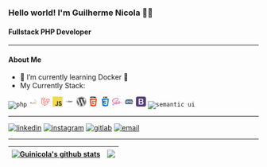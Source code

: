 ### Hello world! I'm Guilherme Nicola 🤙🏻
#### Fullstack PHP Developer

<hr>

#### About Me


* 📖 I’m currently learning Docker 🐳 
* My Currently Stack:

<code><img height="20" alt="php" src="https://raw.githubusercontent.com/jmnote/z-icons/master/svg/php.svg"></code>
<code><img height="20" alt="mysql" src="https://raw.githubusercontent.com/github/explore/80688e429a7d4ef2fca1e82350fe8e3517d3494d/topics/mysql/mysql.png"></code>
<code><img height="20" alt="laravel" src="https://raw.githubusercontent.com/github/explore/80688e429a7d4ef2fca1e82350fe8e3517d3494d/topics/laravel/laravel.png"></code>
<code><img height="20" alt="javascript" src="https://raw.githubusercontent.com/github/explore/80688e429a7d4ef2fca1e82350fe8e3517d3494d/topics/javascript/javascript.png"></code>
<code><img height="20" alt="jquery" src="https://raw.githubusercontent.com/github/explore/80688e429a7d4ef2fca1e82350fe8e3517d3494d/topics/jquery/jquery.png"></code>
<code><img height="20" alt="wordpress" src="https://raw.githubusercontent.com/github/explore/80688e429a7d4ef2fca1e82350fe8e3517d3494d/topics/wordpress/wordpress.png"></code>
<code><img height="20" alt="hmtl" src="https://raw.githubusercontent.com/github/explore/80688e429a7d4ef2fca1e82350fe8e3517d3494d/topics/html/html.png"></code>
<code><img height="20" alt="css" src="https://raw.githubusercontent.com/github/explore/80688e429a7d4ef2fca1e82350fe8e3517d3494d/topics/css/css.png"></code>
<code><img height="20" alt="sass" src="https://raw.githubusercontent.com/github/explore/80688e429a7d4ef2fca1e82350fe8e3517d3494d/topics/sass/sass.png"></code>
<code><img height="20" alt="less" src="https://raw.githubusercontent.com/github/explore/80688e429a7d4ef2fca1e82350fe8e3517d3494d/topics/less/less.png"></code>
<code><img height="20" alt="less" src="https://raw.githubusercontent.com/github/explore/80688e429a7d4ef2fca1e82350fe8e3517d3494d/topics/bootstrap/bootstrap.png"></code>
<code><img height="20" alt="semantic ui" src="https://semantic-ui.com/images/logo.png"></code>

<hr>

<a href="https://www.linkedin.com/in/gui-nicola/"><img alt='linkedin' src="https://img.shields.io/badge/LinkedIn-0077B5?style=for-the-badge&logo=linkedin&logoColor=white"/></a>
<a href="https://www.instagram.com/guinicola/"><img alt='instagram' src="https://img.shields.io/badge/Instagram-E4405F?style=for-the-badge&logo=instagram&logoColor=white"/></a>
<a href="https://gitlab.com/guilherme.nicola"><img alt='gitlab' src="https://img.shields.io/badge/GitLab-330F63?style=for-the-badge&logo=gitlab&logoColor=white"/></a>
<a href="mailto:guilherme.nicola@outlook.com"><img alt='email' src="https://img.shields.io/badge/Microsoft_Outlook-0078D4?style=for-the-badge&logo=microsoft-outlook&logoColor=white"/></a>



<hr>

| <a href="https://github.com/guinicola/github-readme-stats"><img align="center" src="https://github-readme-stats.vercel.app/api?username=guinicola&show_icons=true&include_all_commits=true&theme=dark&hide_border=true" alt="Guinicola's github stats" /></a> | <a href="https://github.com/guinicola/github-readme-stats"><img align="center" src="https://github-readme-stats.vercel.app/api/top-langs/?username=guinicola&layout=compact&theme=dark&hide_border=true" /></a> |
| ------------- | ------------- |

